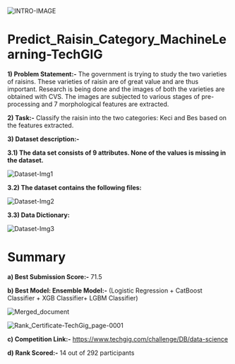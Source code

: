 ![INTRO-IMAGE](https://user-images.githubusercontent.com/84449238/192144749-0010682f-bd44-49fa-a8fa-282263b46126.JPG)

# Predict_Raisin_Category_MachineLearning-TechGIG

**1) Problem Statement:-**
The government is trying to study the two varieties of raisins. These varieties of raisin are of great value and are thus important. Research is being done and the images of both the varieties are obtained with CVS. The images are subjected to various stages of pre-processing and 7 morphological features are extracted.

**2) Task:-**
Classify the raisin into the two categories: Keci and Bes based on the features extracted. 

**3) Dataset description:-**

**3.1) The data set consists of 9 attributes. None of the values is missing in the dataset.**

![Dataset-Img1](https://user-images.githubusercontent.com/84449238/192144275-a878b37d-db6a-43a3-b2a4-3b6fcbea0b0b.JPG)

**3.2) The dataset contains the following files:**

![Dataset-Img2](https://user-images.githubusercontent.com/84449238/192144315-e367f363-a78e-409a-9b28-ae55853c6fab.JPG)

**3.3) Data Dictionary:**

![Dataset-Img3](https://user-images.githubusercontent.com/84449238/192144354-b62deb4d-c5e1-4acf-a656-2e3498d1ab42.JPG)

# Summary

**a) Best Submission Score:-** 71.5

**b) Best Model: Ensemble Model:-** (Logistic Regression + CatBoost Classifier + XGB Classifier+ LGBM Classifier)

![Merged_document](https://user-images.githubusercontent.com/84449238/193445754-f1ebe98c-0dc0-4607-938f-0b7823be66ca.jpg)

![Rank_Certificate-TechGig_page-0001](https://user-images.githubusercontent.com/84449238/193445769-8fa64b8c-2098-4e7b-9b66-20ba94753b3a.jpg)

**c) Competition Link:-** https://www.techgig.com/challenge/DB/data-science

**d) Rank Scored:-** 14 out of 292 participants


